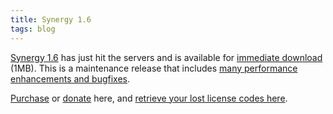 ```yaml
---
title: Synergy 1.6
tags: blog
---
```


[Synergy 1.6](http://wincent.com/a/products/synergy-classic/) has just hit the servers and is available for [immediate download](http://wincent.com/download.php?item=Synergy.dmg) (1MB). This is a maintenance release that includes [many performance enhancements and bugfixes](http://wincent.com/a/products/synergy-classic/history/#1.6).

[Purchase](https://secure.wincent.com/a/products/synergy-classic/purchase/) or [donate](https://secure.wincent.com/a/products/synergy-classic/donate/) here, and [retrieve your lost license codes here](https://secure.wincent.com/a/support/registration/).
